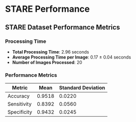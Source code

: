 # STARE Performance

## STARE Dataset Performance Metrics

### Processing Time

- **Total Processing Time**: 2.96 seconds
- **Average Processing Time per Image**: 0.17 ± 0.04 seconds
- **Number of Images Processed**: 20

### Performance Metrics

| Metric | Mean   | Standard Deviation |
|--------|--------|-------------------|
| Accuracy | 0.9518 | 0.0220 |
| Sensitivity | 0.8392 | 0.0560 |
| Specificity | 0.9432 | 0.0245 |
